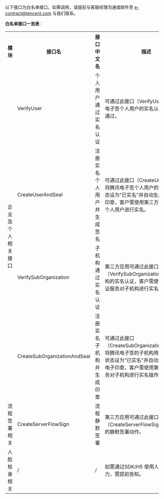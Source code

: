 以下接口为白名单接口，如需调用，请提前与客服经理沟通或邮件至 e-contract@tencent.com 与我们联系。

**白名单接口一览表**：

<table>
   <tr>
      <th>模块</th>
      <th>接口名</th>
      <th>接口中文名</th>
      <th nowrap="nowrap">描述</th>
   </tr>
   <tr>
      <td rowspan="7">企业及个人相关接口</td>
      <td rowspan="1">VerifyUser</td>
      <td>个人用户通过实名认证</td>
      <td>可通过此接口（VerifyUser）将腾讯电子签个人用户的实名认证状态设为通过。</td>
   </tr>
   <tr>
   </tr>
      <td>CreateUserAndSeal</td>
      <td>注册实名个人用户并生成签名</td>
      <td>可通过此接口（CreateUserAndSeal）将腾讯电子签个人用户的实名认证状态设为"已实名"并自动生成个人电子印章，客户需使用第三方认证服务对个人用户进行实名。</td>
   </tr>
 <tr>
   </tr>
      <td>VerifySubOrganization</td>
      <td>子机构通过实名认证</td>
      <td>第三方应用可通过此接口（VerifySubOrganization）通过子机构的实名认证，客户需使用第三方认证服务对子机构进行实名。</td>
   </tr>
   <tr>
   </tr>
   </tr>
   <tr>
      <td>CreateSubOrganizationAndSeal</td>
      <td>注册实名子机构并生成印章</td>
      <td>可通过此接口（CreateSubOrganizationAndSeal）将腾讯电子签的子机构用户实名认证状态设为"已实名"并自动生成子机构电子印章，客户需使用第三方认证服务对子机构进行实名操作。</td>
   </tr>
   <tr>
      <td rowspan="1">流程签署相关</td>
      <td rowspan="1">CreateServerFlowSign</td>
      <td> 流程静默签署 </td>
      <td>第三方应用可通过此接口（CreateServerFlowSign）完成文件的静默签署动作。</td>
   </tr>
 </tr> 
  <tr>
      <td rowspan="1">人脸核身相关</td>
      <td rowspan="1">/</td>
      <td> / </td>
      <td>如需通过SDK/H5 使用人脸核身能力，需提前告知。</td>
   </tr>
</table>

